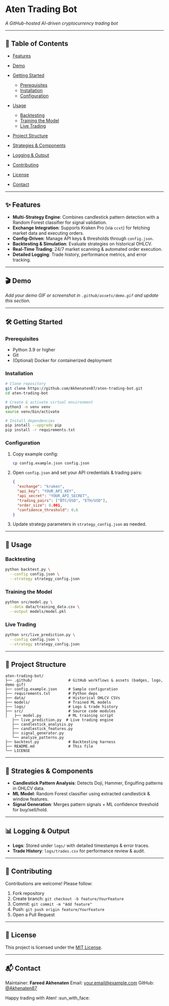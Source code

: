 # Aten Trading Bot

*A GitHub-hosted AI-driven cryptocurrency trading bot*

---

## 🚀 Table of Contents

* [Features](#features)
* [Demo](#demo)
* [Getting Started](#getting-started)

  * [Prerequisites](#prerequisites)
  * [Installation](#installation)
  * [Configuration](#configuration)
* [Usage](#usage)

  * [Backtesting](#backtesting)
  * [Training the Model](#training-the-model)
  * [Live Trading](#live-trading)
* [Project Structure](#project-structure)
* [Strategies & Components](#strategies--components)
* [Logging & Output](#logging--output)
* [Contributing](#contributing)
* [License](#license)
* [Contact](#contact)

---

## ✨ Features

* **Multi-Strategy Engine**: Combines candlestick pattern detection with a Random Forest classifier for signal validation.
* **Exchange Integration**: Supports Kraken Pro (via `ccxt`) for fetching market data and executing orders.
* **Config-Driven**: Manage API keys & thresholds through `config.json`.
* **Backtesting & Simulation**: Evaluate strategies on historical OHLCV.
* **Real-Time Trading**: 24/7 market scanning & automated order execution.
* **Detailed Logging**: Trade history, performance metrics, and error tracking.

---

## 🎬 Demo

*Add your demo GIF or screenshot in `.github/assets/demo.gif` and update this section.*

---

## 🛠️ Getting Started

### Prerequisites

* Python 3.9 or higher
* Git
* (Optional) Docker for containerized deployment

### Installation

```bash
# Clone repository
git clone https://github.com/Akhenaten87/aten-trading-bot.git
cd aten-trading-bot

# Create & activate virtual environment
python3 -m venv venv
source venv/bin/activate

# Install dependencies
pip install --upgrade pip
pip install -r requirements.txt
```

### Configuration

1. Copy example config:

   ```bash
   cp config.example.json config.json
   ```
2. Open `config.json` and set your API credentials & trading pairs:

   ```json
   {
     "exchange": "kraken",
     "api_key": "YOUR_API_KEY",
     "api_secret": "YOUR_API_SECRET",
     "trading_pairs": ["BTC/USD", "ETH/USD"],
     "order_size": 0.001,
     "confidence_threshold": 0.6
   }
   ```
3. Update strategy parameters in `strategy_config.json` as needed.

---

## 🎯 Usage

### Backtesting

```bash
python backtest.py \
  --config config.json \
  --strategy strategy_config.json
```

### Training the Model

```bash
python src/model.py \
  --data data/training_data.csv \
  --output models/model.pkl
```

### Live Trading

```bash
python src/live_prediction.py \
  --config config.json \
  --strategy strategy_config.json
```

---

## 📁 Project Structure

```text
aten-trading-bot/
├── .github/                # GitHub workflows & assets (badges, logo, demo gif)
├── config.example.json     # Sample configuration
├── requirements.txt        # Python deps
├── data/                   # Historical OHLCV CSVs
├── models/                 # Trained ML models
├── logs/                   # Logs & trade history
├── src/                    # Source code modules
│   ├── model.py            # ML training script
   ├── live_prediction.py  # Live trading engine
   ├── candlestick_analysis.py
   ├── candlestick_features.py
   ├── signal_generator.py
   └── analyze_patterns.py
├── backtest.py             # Backtesting harness
├── README.md               # This file
└── LICENSE
```

---

## 🧠 Strategies & Components

* **Candlestick Pattern Analysis**: Detects Doji, Hammer, Engulfing patterns in OHLCV data.
* **ML Model**: Random Forest classifier using extracted candlestick & window features.
* **Signal Generation**: Merges pattern signals + ML confidence threshold for buy/sell/hold.

---

## 📊 Logging & Output

* **Logs**: Stored under `logs/` with detailed timestamps & error traces.
* **Trade History**: `logs/trades.csv` for performance review & audit.

---

## 🤝 Contributing

Contributions are welcome! Please follow:

1. Fork repository
2. Create branch: `git checkout -b feature/YourFeature`
3. Commit: `git commit -m "Add feature"`
4. Push: `git push origin feature/YourFeature`
5. Open a Pull Request

---

## 📜 License

This project is licensed under the [MIT License](LICENSE).

---

## 📬 Contact

Maintainer: **Fareed Akhenaten**
Email: [your.email@example.com](mailto:your.email@example.com)
GitHub: [@Akhenaten87](https://github.com/Akhenaten87)

Happy trading with Aten! \:sun\_with\_face:
